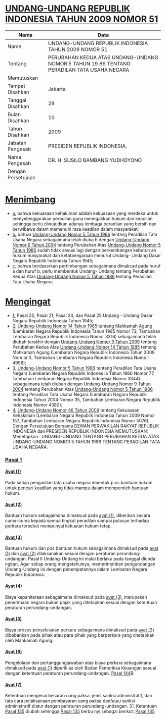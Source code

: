 # [UNDANG-UNDANG REPUBLIK INDONESIA TAHUN 2009 NOMOR 51](http://example.org/legal/peraturan/uu/2009/51)

| Nama | Data |
| ------ | ----- |
|Name|UNDANG-UNDANG REPUBLIK INDONESIA TAHUN 2009 NOMOR 51|
|Tentang| PERUBAHAN KEDUA ATAS UNDANG-UNDANG NOMOR 5 TAHUN 19 86 TENTANG PERADILAN TATA USAHA NEGARA|
|Memutuskan||
|Tempat Disahkan|Jakarta|
|Tanggal Disahkan|29|
|Bulan Disahkan|10|
|Tahun Disahkan|2009|
|Jabatan Pengesah|PRESIDEN REPUBLIK INDONESIA,|
|Nama Pengesah|DR. H. SUSILO BAMBANG YUDHOYONO|
|Dengan Persetujuan||
# [Menimbang](http://example.org/legal/peraturan/uu/2009/51/menimbang)

* [a.](http://example.org/legal/peraturan/uu/2009/51/menimbang/huruf/a) bahwa kekuasaan kehakiman adalah kekuasaan yang merdeka untuk menyelenggarakan peradilan guna menegakkan hukum dan keadilan sehingga perlu diwujudkan adanya lembaga peradilan yang bersih dan berwibawa dalam memenuhi rasa keadilan dalam masyarakat;
* [b.](http://example.org/legal/peraturan/uu/2009/51/menimbang/huruf/b) bahwa [Undang-Undang Nomor 5 Tahun 1986](http://example.org/legal/peraturan/uu/1986/5) tentang Peradilan Tata Usaha Negara sebagaimana telah diuba h dengan [Undang-Undang Nomor 9 Tahun 2004](http://example.org/legal/peraturan/uu/2004/9) tentang Perubahan Atas [Undang-Undang Nomor 5 Tahun 1986](http://example.org/legal/peraturan/uu/1986/5) sudah tidak sesuai lagi dengan perkembangan kebutuh an hukum masyarakat dan ketatanegaraan menurut Undang- Undang Dasar Negara Republik Indonesia Tahun 1945;
* [c.](http://example.org/legal/peraturan/uu/2009/51/menimbang/huruf/c) bahwa berdasarkan pertimbangan sebagaimana dimaksud pada huruf a dan huruf b, perlu membentuk Undang- Undang tentang Perubahan Kedua Atas [Undang-Undang Nomor 5 Tahun 1986](http://example.org/legal/peraturan/uu/1986/5) tentang Peradilan Tata Usaha Negara;
# [Mengingat](http://example.org/legal/peraturan/uu/2009/51/mengingat)

* [1.](http://example.org/legal/peraturan/uu/2009/51/mengingat/huruf/0001) Pasal 20, Pasal 21, Pasal 24, dan Pasal 25 Undang - Undang Dasar Negara Republik Indonesia Tahun 1945;
* [2.](http://example.org/legal/peraturan/uu/2009/51/mengingat/huruf/0002) [Undang-Undang Nomor 14 Tahun 1985](http://example.org/legal/peraturan/uu/1985/14) tentang Mahkamah Agung (Lembaran Negara Republik Indonesia Tahun 1985 Nomor 73, Tambahan Lembaran Negara Republik Indonesia Nomor 3316) sebagaimana telah diubah terakhir dengan [Undang-Undang Nomor 3 Tahun 2009](http://example.org/legal/peraturan/uu/2009/3) tentang Perubahan Kedua Atas [Undang-Undang Nomor 14 Tahun 1985](http://example.org/legal/peraturan/uu/1985/14) tentang Mahkamah Agung (Lembaran Negara Republik Indonesia Tahun 2009 Nom or 3, Tambahan Lembaran Negara Republik Indonesia Nomo r 4958);
* [3.](http://example.org/legal/peraturan/uu/2009/51/mengingat/huruf/0003) [Undang-Undang Nomor 5 Tahun 1986](http://example.org/legal/peraturan/uu/1986/5) tentang Peradilan Tata Usaha Negara (Lembaran Negara Republik Indones ia Tahun 1986 Nomor 77, Tambahan Lembaran Negara Republik Indonesia Nomor 3344) sebagaimana telah diubah dengan [Undang-Undang Nomor 9 Tahun 2004](http://example.org/legal/peraturan/uu/2004/9) tentang Perubahan Atas [Undang-Undang Nomor 5 Tahun 1986](http://example.org/legal/peraturan/uu/1986/5) tentang Peradilan Tata Usaha Negara (Lembaran Negara Republik Indonesia Tahun 2004 Nomor 35, Tambahan Lembaran Negara Republik Indonesia Nomor 4380);
* [4.](http://example.org/legal/peraturan/uu/2009/51/mengingat/huruf/0004) [Undang-Undang Nomor 48 Tahun 2009](http://example.org/legal/peraturan/uu/2009/48) tentang Kekuasaan Kehakiman (Lembaran Negara Republik Indonesia Tahun 2009 Nomor 157, Tambahan Lembaran Negara Republik Indonesia Nomor 5076); Dengan Persetujuan Bersama DEWAN PERWAKILAN RAKYAT REPUBLIK INDONESIA dan PRESIDEN REPUBLIK INDONESIA MEMUTUSKAN: Menetapkan : UNDANG-UNDANG TENTANG PERUBAHAN KEDUA ATAS UNDANG-UNDANG NOMOR 5 TAHUN 1986 TENTANG PERADILAN TATA USAHA NEGARA.

### [Pasal 1](http://example.org/legal/peraturan/uu/2009/51/pasal/0001)

#### [Ayat (1)](http://example.org/legal/peraturan/uu/2009/51/pasal/0001/versi/20091029/ayat/0001)
Pada setiap pengadilan tata usaha negara dibentuk p os bantuan hukum untuk pencari keadilan yang tidak mampu dalam memperoleh bantuan hukum.

#### [Ayat (2)](http://example.org/legal/peraturan/uu/2009/51/pasal/0001/versi/20091029/ayat/0002)
Bantuan hukum sebagaimana dimaksud pada [ayat (1)](http://example.org/legal/peraturan/uu/2009/51/pasal/0001/versi/20091029/ayat/0001), diberikan secara cuma-cuma kepada semua tingkat peradilan sampai putusan terhadap perkara tersebut mempunyai kekuatan hukum tetap.

#### [Ayat (3)](http://example.org/legal/peraturan/uu/2009/51/pasal/0001/versi/20091029/ayat/0003)
Bantuan hukum dan pos bantuan hukum sebagaimana dimaksud pada [ayat (1)](http://example.org/legal/peraturan/uu/2009/51/pasal/0001/versi/20091029/ayat/0001) dan [ayat (2)](http://example.org/legal/peraturan/uu/2009/51/pasal/0001/versi/20091029/ayat/0002) dilaksanakan sesuai dengan peraturan perundang-undangan. Pasal II Undang-Undang ini mulai berlaku pada tanggal diunda ngkan. Agar setiap orang mengetahuinya, memerintahkan pengundangan Undang-Undang ini dengan penempatannya dalam Lembaran Negara Republik Indonesia.

#### [Ayat (4)](http://example.org/legal/peraturan/uu/2009/51/pasal/0001/versi/20091029/ayat/0004)
Biaya kepaniteraan sebagaimana dimaksud pada [ayat (3)](http://example.org/legal/peraturan/uu/2009/51/pasal/0001/versi/20091029/ayat/0003), merupakan penerimaan negara bukan pajak yang ditetapkan sesuai dengan ketentuan peraturan perundang-undangan.

#### [Ayat (5)](http://example.org/legal/peraturan/uu/2009/51/pasal/0001/versi/20091029/ayat/0005)
Biaya proses penyelesaian perkara sebagaimana dimaksud pada [ayat (3)](http://example.org/legal/peraturan/uu/2009/51/pasal/0001/versi/20091029/ayat/0003) dibebankan pada pihak atau para pihak yang berperkara yang ditetapkan oleh Mahkamah Agung.

#### [Ayat (6)](http://example.org/legal/peraturan/uu/2009/51/pasal/0001/versi/20091029/ayat/0006)
Pengelolaan dan pertanggungjawaban atas biaya perkara sebagaimana dimaksud pada [ayat (1)](http://example.org/legal/peraturan/uu/2009/51/pasal/0001/versi/20091029/ayat/0001) diperik sa oleh Badan Pemeriksa Keuangan sesuai dengan ketentuan peraturan perundang-undangan. [Pasal 144](http://example.org/legal/peraturan/uu/2009/51/pasal/0144)B

#### [Ayat (7)](http://example.org/legal/peraturan/uu/2009/51/pasal/0001/versi/20091029/ayat/0007)
Ketentuan mengenai besaran uang paksa, jenis sanksi administratif, dan tata cara pelaksanaan pembayaran uang paksa dan/atau sanksi administratif diatur dengan peraturan perundang-undangan. 31. Ketentuan [Pasal 135](http://example.org/legal/peraturan/uu/2009/51/pasal/0135) diubah sehingga [Pasal 135](http://example.org/legal/peraturan/uu/2009/51/pasal/0135) berbu nyi sebagai berikut: [Pasal 135](http://example.org/legal/peraturan/uu/2009/51/pasal/0135)
